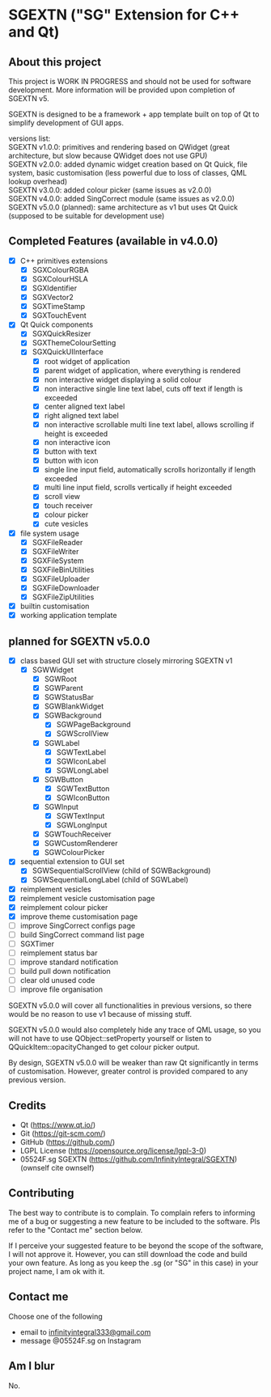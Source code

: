 # SGEXTN ("SG" Extension for C++ and Qt)

## About this project
This project is WORK IN PROGRESS and should not be used for software development. More information will be provided upon completion of SGEXTN v5.

SGEXTN is designed to be a framework + app template built on top of Qt to simplify development of GUI apps.

versions list:  
SGEXTN v1.0.0: primitives and rendering based on QWidget (great architecture, but slow because QWidget does not use GPU)  
SGEXTN v2.0.0: added dynamic widget creation based on Qt Quick, file system, basic customisation (less powerful due to loss of classes, QML lookup overhead)  
SGEXTN v3.0.0: added colour picker (same issues as v2.0.0)  
SGEXTN v4.0.0: added SingCorrect module (same issues as v2.0.0)  
SGEXTN v5.0.0 (planned): same architecture as v1 but uses Qt Quick (supposed to be suitable for development use)

## Completed Features (available in v4.0.0)
- [x] C++ primitives extensions
	- [x] SGXColourRGBA
	- [x] SGXColourHSLA
	- [x] SGXIdentifier
	- [x] SGXVector2
	- [x] SGXTimeStamp
	- [x] SGXTouchEvent
- [x] Qt Quick components
	- [x] SGXQuickResizer
	- [x] SGXThemeColourSetting
	- [x] SGXQuickUIInterface
		- [x] root widget of application
		- [x] parent widget of application, where everything is rendered
		- [x] non interactive widget displaying a solid colour
		- [x] non interactive single line text label, cuts off text if length is exceeded
		- [x] center aligned text label
		- [x] right aligned text label
		- [x] non interactive scrollable multi line text label, allows scrolling if height is exceeded
		- [x] non interactive icon
		- [x] button with text
		- [x] button with icon
		- [x] single line input field, automatically scrolls horizontally if length exceeded
		- [x] multi line input field, scrolls vertically if height exceeded
		- [x] scroll view
		- [x] touch receiver
		- [x] colour picker
		- [x] cute vesicles
- [x] file system usage
     - [x] SGXFileReader
	- [x] SGXFileWriter
	- [x] SGXFileSystem
	- [x] SGXFileBinUtilities
	- [x] SGXFileUploader
	- [x] SGXFileDownloader
	- [x] SGXFileZipUtilities
- [x] builtin customisation
- [x] working application template

## planned for SGEXTN v5.0.0
- [x] class based GUI set with structure closely mirroring SGEXTN v1
	- [x] SGWWidget
		- [x] SGWRoot
		- [x] SGWParent
		- [x] SGWStatusBar
		- [x] SGWBlankWidget
		- [x] SGWBackground
			- [x] SGWPageBackground
			- [x] SGWScrollView
		- [x] SGWLabel
			- [x] SGWTextLabel
			- [x] SGWIconLabel
			- [x] SGWLongLabel
		- [x] SGWButton
			- [x] SGWTextButton
			- [x] SGWIconButton
		- [x] SGWInput
			- [x] SGWTextInput
			- [x] SGWLongInput
		- [x] SGWTouchReceiver
		- [x] SGWCustomRenderer
		- [x] SGWColourPicker
- [x] sequential extension to GUI set
	- [x] SGWSequentialScrollView (child of SGWBackground)
	- [x] SGWSequentialLongLabel (child of SGWLabel)
- [x] reimplement vesicles
- [x] reimplement vesicle customisation page
- [x] reimplement colour picker
- [x] improve theme customisation page
- [ ] improve SingCorrect configs page
- [ ] build SingCorrect command list page
- [ ] SGXTimer
- [ ] reimplement status bar
- [ ] improve standard notification
- [ ] build pull down notification
- [ ] clear old unused code
- [ ] improve file organisation

SGEXTN v5.0.0 will cover all functionalities in previous versions, so there would be no reason to use v1 because of missing stuff. 

SGEXTN v5.0.0 would also completely hide any trace of QML usage, so you will not have to use QObject::setProperty yourself or listen to QQuickItem::opacityChanged to get colour picker output.

By design, SGEXTN v5.0.0 will be weaker than raw Qt significantly in terms of customisation. However, greater control is provided compared to any previous version.

## Credits
- Qt (https://www.qt.io/)
- Git (https://git-scm.com/)
- GitHub (https://github.com/)
- LGPL License (https://opensource.org/license/lgpl-3-0)
- 05524F.sg SGEXTN (https://github.com/InfinityIntegral/SGEXTN) (ownself cite ownself)

## Contributing
The best way to contribute is to complain. To complain refers to informing me of a bug or suggesting a new feature to be included to the software. Pls refer to the "Contact me" section below.

If I perceive your suggested feature to be beyond the scope of the software, I will not approve it. However, you can still download the code and build your own feature. As long as you keep the .sg (or "SG" in this case) in your project name, I am ok with it.

## Contact me
Choose one of the following
- email to infinityintegral333@gmail.com
- message @05524F.sg on Instagram

## Am I blur
No.
